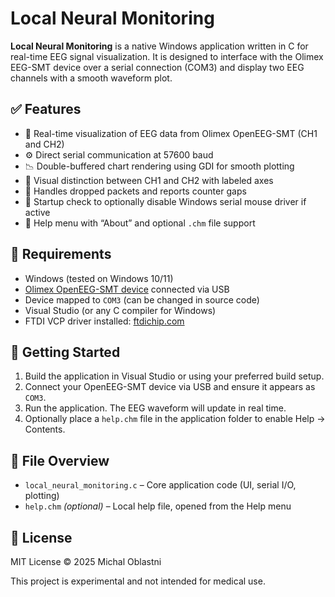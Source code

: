 # Local Neural Monitoring

**Local Neural Monitoring** is a native Windows application written in C for real-time EEG signal visualization. It is designed to interface with the Olimex EEG-SMT device over a serial connection (COM3) and display two EEG channels with a smooth waveform plot.

## ✅ Features

- 📡 Real-time visualization of EEG data from Olimex OpenEEG-SMT (CH1 and CH2)
- ⚙️ Direct serial communication at 57600 baud
- 📉 Double-buffered chart rendering using GDI for smooth plotting
- 🧠 Visual distinction between CH1 and CH2 with labeled axes
- 🧼 Handles dropped packets and reports counter gaps
- 🧰 Startup check to optionally disable Windows serial mouse driver if active
- 🧾 Help menu with “About” and optional `.chm` file support

## 🧪 Requirements

- Windows (tested on Windows 10/11)
- [Olimex OpenEEG-SMT device](https://www.olimex.com/Products/EEG/OpenEEG/) connected via USB
- Device mapped to `COM3` (can be changed in source code)
- Visual Studio (or any C compiler for Windows)
- FTDI VCP driver installed: [ftdichip.com](https://www.ftdichip.com/Drivers/VCP.htm)

## 🧭 Getting Started

1. Build the application in Visual Studio or using your preferred build setup.
2. Connect your OpenEEG-SMT device via USB and ensure it appears as `COM3`.
3. Run the application. The EEG waveform will update in real time.
4. Optionally place a `help.chm` file in the application folder to enable Help → Contents.

## 📂 File Overview

- `local_neural_monitoring.c` – Core application code (UI, serial I/O, plotting)
- `help.chm` *(optional)* – Local help file, opened from the Help menu

## 📜 License

MIT License © 2025 Michal Oblastni

This project is experimental and not intended for medical use.

